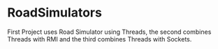 # RoadSimulators
First Project uses Road Simulator using Threads, the second combines Threads with RMI and the third combines Threads with Sockets.
